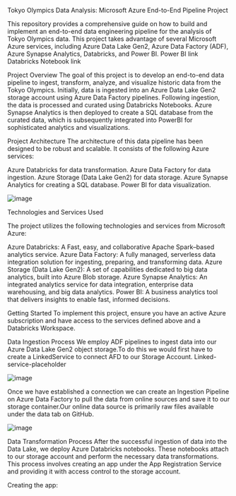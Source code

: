 Tokyo Olympics Data Analysis: Microsoft Azure End-to-End Pipeline Project


This repository provides a comprehensive guide on how to build and implement an end-to-end data engineering pipeline for the analysis of Tokyo Olympics data. This project takes advantage of several Microsoft Azure services, including Azure Data Lake Gen2, Azure Data Factory (ADF), Azure Synapse Analytics, Databricks, and Power BI.
Power BI link
Databricks Notebook link

Project Overview
The goal of this project is to develop an end-to-end data pipeline to ingest, transform, analyze, and visualize historic data from the Tokyo Olympics. Initially, data is ingested into an Azure Data Lake Gen2 storage account using Azure Data Factory pipelines. Following ingestion, the data is processed and curated using Databricks Notebooks. Azure Synapse Analytics is then deployed to create a SQL database from the curated data, which is subsequently integrated into PowerBI for sophisticated analytics and visualizations.

Project Architecture
The architecture of this data pipeline has been designed to be robust and scalable. It consists of the following Azure services:

Azure Databricks for data transformation.
Azure Data Factory for data ingestion.
Azure Storage (Data Lake Gen2) for data storage.
Azure Synapse Analytics for creating a SQL database.
Power BI for data visualization.

![image](https://github.com/Reshmarathod/Azure-Olympics-Analysis-Data-Engineering-End-to-End-Project1/assets/146751905/9d4cb2e6-81d1-47dc-aab6-eee71adb5333)

Technologies and Services Used

The project utilizes the following technologies and services from Microsoft Azure:

Azure Databricks: A Fast, easy, and collaborative Apache Spark–based analytics service.
Azure Data Factory: A fully managed, serverless data integration solution for ingesting, preparing, and transforming data.
Azure Storage (Data Lake Gen2): A set of capabilities dedicated to big data analytics, built into Azure Blob storage.
Azure Synapse Analytics: An integrated analytics service for data integration, enterprise data warehousing, and big data analytics.
Power BI: A business analytics tool that delivers insights to enable fast, informed decisions.


Getting Started
To implement this project, ensure you have an active Azure subscription and have access to the services defined above and a Databricks Workspace.

Data Ingestion Process
We employ ADF pipelines to ingest data into our Azure Data Lake Gen2 object storage.To do this we would first have to create a LinkedService to connect AFD to our Storage Account. Linked-service-placeholder

![image](https://github.com/Reshmarathod/Azure-Olympics-Analysis-Data-Engineering-End-to-End-Project1/assets/146751905/028f41e0-60a4-4f63-b8be-17027c46530a)


Once we have established a connection we can create an Ingestion Pipeline on Azure Data Factory to pull the data from online sources and save it to our storage container.Our online data source is primarily raw files available under the data tab on GitHub.

![image](https://github.com/Reshmarathod/Azure-Olympics-Analysis-Data-Engineering-End-to-End-Project1/assets/146751905/1e508014-4e6e-4e5d-858c-97041b101b97)

Data Transformation Process
After the successful ingestion of data into the Data Lake, we deploy Azure Databricks notebooks. These notebooks attach to our storage account and perform the necessary data transformations. This process involves creating an app under the App Registration Service and providing it with access control to the storage account.

Creating the app:


